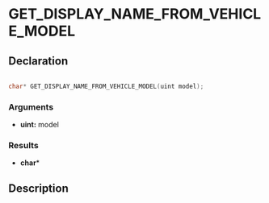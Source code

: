 # GET_DISPLAY_NAME_FROM_VEHICLE_MODEL

## Declaration
```cpp

char* GET_DISPLAY_NAME_FROM_VEHICLE_MODEL(uint model);
```

### Arguments
- **uint:** model

### Results
- **char***

## Description
